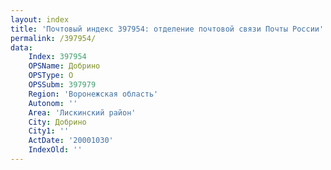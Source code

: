 ```yaml
---
layout: index
title: 'Почтовый индекс 397954: отделение почтовой связи Почты России'
permalink: /397954/
data:
    Index: 397954
    OPSName: Добрино
    OPSType: О
    OPSSubm: 397979
    Region: 'Воронежская область'
    Autonom: ''
    Area: 'Лискинский район'
    City: Добрино
    City1: ''
    ActDate: '20001030'
    IndexOld: ''
---
```

